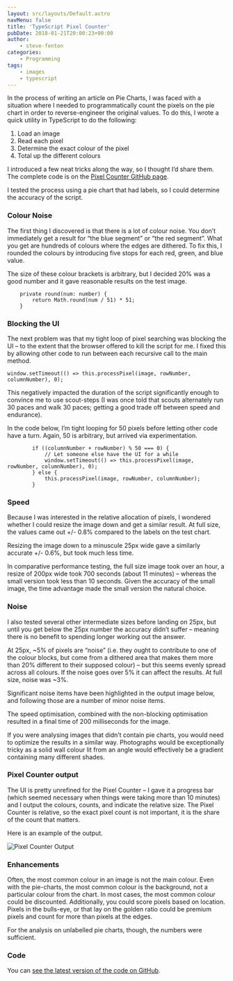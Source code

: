 ```yaml
---
layout: src/layouts/Default.astro
navMenu: false
title: 'TypeScript Pixel Counter'
pubDate: 2018-01-21T20:00:23+00:00
author:
    - steve-fenton
categories:
    - Programming
tags:
    - images
    - typescript
---
```


In the process of writing an article on Pie Charts, I was faced with a situation where I needed to programmatically count the pixels on the pie chart in order to reverse-engineer the original values. To do this, I wrote a quick utility in TypeScript to do the following:

1. Load an image
2. Read each pixel
3. Determine the exact colour of the pixel
4. Total up the different colours

I introduced a few neat tricks along the way, so I thought I’d share them. The complete code is on the [Pixel Counter GitHub page](https://github.com/Steve-Fenton/PixelCounter).

I tested the process using a pie chart that had labels, so I could determine the accuracy of the script.

### Colour Noise

The first thing I discovered is that there is a lot of colour noise. You don’t immediately get a result for “the blue segment” or “the red segment”. What you get are hundreds of colours where the edges are dithered. To fix this, I rounded the colours by introducing five stops for each red, green, and blue value.

The size of these colour brackets is arbitrary, but I decided 20% was a good number and it gave reasonable results on the test image.

```
    private round(num: number) {
        return Math.round(num / 51) * 51;
    }
```
### Blocking the UI

The next problem was that my tight loop of pixel searching was blocking the UI – to the extent that the browser offered to kill the script for me. I fixed this by allowing other code to run between each recursive call to the main method.

```
window.setTimeout(() => this.processPixel(image, rowNumber, columnNumber), 0);
```
This negatively impacted the duration of the script significantly enough to convince me to use scout-steps (I was once told that scouts alternately run 30 paces and walk 30 paces; getting a good trade off between speed and endurance).

In the code below, I’m tight looping for 50 pixels before letting other code have a turn. Again, 50 is arbitrary, but arrived via experimentation.

```
        if ((columnNumber + rowNumber) % 50 === 0) {
            // Let someone else have the UI for a while
            window.setTimeout(() => this.processPixel(image, rowNumber, columnNumber), 0);
        } else {
            this.processPixel(image, rowNumber, columnNumber);
        }
```
### Speed

Because I was interested in the relative allocation of pixels, I wondered whether I could resize the image down and get a similar result. At full size, the values came out +/- 0.8% compared to the labels on the test chart.

Resizing the image down to a minuscule 25px wide gave a similarly accurate +/- 0.6%, but took much less time.

In comparative performance testing, the full size image took over an hour, a resize of 200px wide took 700 seconds (about 11 minutes) – whereas the small version took less than 10 seconds. Given the accuracy of the small image, the time advantage made the small version the natural choice.

### Noise

I also tested several other intermediate sizes before landing on 25px, but until you get below the 25px number the accuracy didn’t suffer – meaning there is no benefit to spending longer working out the answer.

At 25px, ~5% of pixels are “noise” (i.e. they ought to contribute to one of the colour blocks, but come from a dithered area that makes them more than 20% different to their supposed colour) – but this seems evenly spread across all colours. If the noise goes over 5% it can affect the results. At full size, noise was ~3%.

Significant noise items have been highlighted in the output image below, and following those are a number of minor noise items.

The speed optimisation, combined with the non-blocking optimisation resulted in a final time of 200 milliseconds for the image.

If you were analysing images that didn’t contain pie charts, you would need to optimize the results in a similar way. Photographs would be exceptionally tricky as a solid wall colour lit from an angle would effectively be a gradient containing many different shades.

### Pixel Counter output

The UI is pretty unrefined for the Pixel Counter – I gave it a progress bar (which seemed necessary when things were taking more than 10 minutes) and I output the colours, counts, and indicate the relative size. The Pixel Counter is relative, so the exact pixel count is not important, it is the share of the count that matters.

Here is an example of the output.

![Pixel Counter Output](https://www.stevefenton.co.uk/wp-content/uploads/2018/01/output.png)

### Enhancements

Often, the most common colour in an image is not the main colour. Even with the pie-charts, the most common colour is the background, not a particular colour from the chart. In most cases, the most common colour could be discounted. Additionally, you could score pixels based on location. Pixels in the bulls-eye, or that lay on the golden ratio could be premium pixels and count for more than pixels at the edges.

For the analysis on unlabelled pie charts, though, the numbers were sufficient.

### Code

You can [see the latest version of the code on GitHub](https://github.com/Steve-Fenton/PixelCounter).